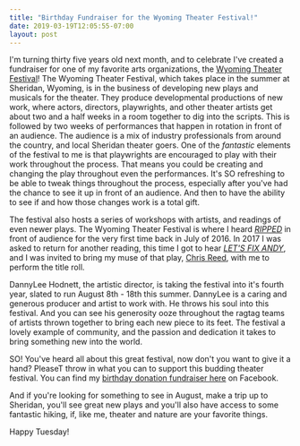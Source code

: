 ```yaml
---
title: "Birthday Fundraiser for the Wyoming Theater Festival!"
date: 2019-03-19T12:05:55-07:00
layout: post
---
```


I'm turning thirty five years old next month, and to celebrate I've created a fundraiser for one of my favorite arts organizations, the [Wyoming Theater Festival](https://wyomingtheaterfestival.weebly.com/)! The Wyoming Theater Festival, which takes place in the summer at Sheridan, Wyoming, is in the business of developing new plays and musicals for the theater. They produce developmental productions of new work, where actors, directors, playwrights, and other theater artists get about two and a half weeks in a room together to dig into the scripts. This is followed by two weeks of performances that happen in rotation in front of an audience. The audience is a mix of industry professionals from around the country, and local Sheridan theater goers. One of the *fantastic* elements of the festival to me is that playwrights are encouraged to play with their work throughout the process. That means you could be creating and changing the play throughout even the performances. It's SO refreshing to be able to tweak things throughout the process, especially after you've had the chance to see it up in front of an audience. And then to have the ability to see if and how those changes work is a total gift.

The festival also hosts a series of workshops with artists, and readings of even newer plays. The Wyoming Theater Festival is where I heard [*RIPPED*](https://newplayexchange.org/plays/70552/ripped) in front of audience for the very first time back in July of 2016. In 2017 I was asked to return for another reading, this time I got to hear [*LET'S FIX ANDY*](https://newplayexchange.org/plays/119863/lets-fix-andy), and I was invited to bring my muse of that play, [Chris Reed](https://www.imdb.com/name/nm3918199/?ref_=nv_sr_1), with me to perform the title roll.

DannyLee Hodnett, the artistic director, is taking the festival into it's fourth year, slated to run August 8th - 18th this summer. DannyLee is a caring and generous producer and artist to work with. He throws his soul into this festival. And you can see his generosity ooze throughout the ragtag teams of artists thrown together to bring each new piece to its feet. The festival a lovely example of community, and the passion and dedication it takes to bring something new into the world.

SO! You've heard all about this great festival, now don't you want to give it a hand? PleaseT throw in what you can to support this budding theater festival. You can find my [birthday donation fundraiser here](https://www.facebook.com/donate/813009022388967/10156127661915980/) on Facebook.

And if you're looking for something to see in August, make a trip up to Sheridan, you'll see great new plays and you'll also have access to some fantastic hiking, if, like me, theater and nature are your favorite things.

Happy Tuesday!
